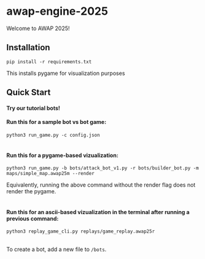 # awap-engine-2025

Welcome to AWAP 2025!

## Installation

`pip install -r requirements.txt`

This installs pygame for visualization purposes

## Quick Start

#### Try our tutorial bots!

#### Run this for a sample bot vs bot game:

`python3 run_game.py -c config.json`
<br>
<br>


#### Run this for a pygame-based vizualization:

`python3 run_game.py -b bots/attack_bot_v1.py -r bots/builder_bot.py -m maps/simple_map.awap25m --render`

Equivalently, running the above command without the render flag does not render the pygame.
<br>
<br>


#### Run this for an ascii-based vizualization in the terminal after running a previous command:

`python3 replay_game_cli.py replays/game_replay.awap25r`
<br>
<br>


To create a bot, add a new file to `/bots`.